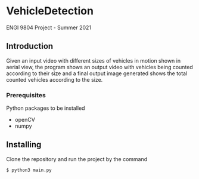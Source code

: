 # VehicleDetection
ENGI 9804 Project - Summer 2021

## Introduction
Given an input video with different sizes of vehicles in motion shown in aerial view, the program shows an output video with vehicles being counted according to their size and a final output image generated shows the total counted vehicles according to the size.

### Prerequisites
Python packages to be installed
* openCV
* numpy

## Installing
Clone the repository and run the project by the command
```
$ python3 main.py
```
